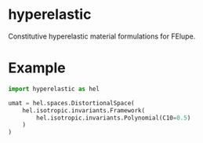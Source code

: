 # hyperelastic
Constitutive hyperelastic material formulations for FElupe.

# Example
```python
import hyperelastic as hel

umat = hel.spaces.DistortionalSpace(
    hel.isotropic.invariants.Framework(
        hel.isotropic.invariants.Polynomial(C10=0.5)
    )
)
```
